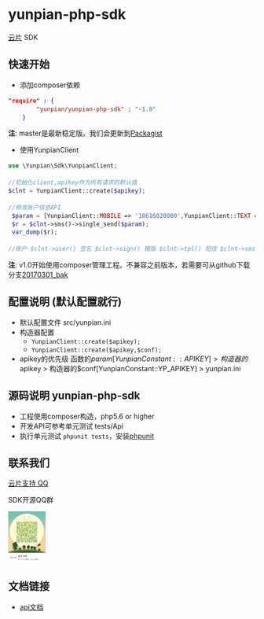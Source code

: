 yunpian-php-sdk
================================
[云片](https://www.yunpian.com/) SDK

## 快速开始

- 添加composer依赖

```json
"require" : {
        "yunpian/yunpian-php-sdk" : "~1.0"
    }
```
**注**: master是最新稳定版。我们会更新到[Packagist](https://packagist.org/explore/)

- 使用YunpianClient

```php
use \Yunpian\Sdk\YunpianClient;

//初始化client,apikey作为所有请求的默认值
$clnt = YunpianClient::create($apikey);

//修改账户信息API
 $param = [YunpianClient::MOBILE => '18616020000',YunpianClient::TEXT => '【云片网】您的验证码是1234'];
 $r = $clnt->sms()->single_send($param);
 var_dump($r);

//账户 $clnt->user() 签名 $clnt->sign() 模版 $clnt->tpl() 短信 $clnt->sms() 语音 $clnt->voice() 流量 $clnt->flow()
```
**注**: v1.0开始使用composer管理工程。不兼容之前版本，若需要可从github下载分支[20170301_bak](https://github.com/yunpian/yunpian-php-sdk/tree/20170301_bak)

## 配置说明 (默认配置就行)
- 默认配置文件 src/yunpian.ini
- 构造器配置
    - `YunpianClient::create($apikey);`
    - `YunpianClient::create($apikey,$conf);` 
- apikey的优先级 函数的$param[YunpianConstant::APIKEY] > 构造器的$apikey > 构造器的$conf[YunpianConstant::YP_APIKEY] > yunpian.ini

## 源码说明 yunpian-php-sdk
- 工程使用composer构造，php5.6 or higher
- 开发API可参考单元测试 tests/Api
- 执行单元测试 `phpunit tests`，安装[phpunit](https://phpunit.de/manual/5.7/en/installation.html)

## 联系我们
[云片支持 QQ](https://static.meiqia.com/dist/standalone.html?eid=30951&groupid=0d20ab23ab4702939552b3f81978012f&metadata={"name":"github"})

SDK开源QQ群

<img src="doc/sdk_qq.jpeg" width="15%" alt="SDK开源QQ群"/>

## 文档链接
- [api文档](https://www.yunpian.com/api2.0/guide.html)

